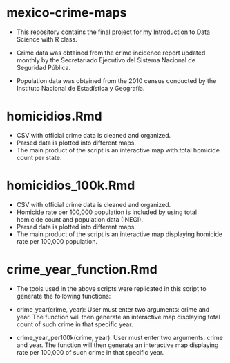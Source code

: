 # mexico-crime-maps

- This repository contains the final project for my Introduction to Data Science with R class. 

- Crime data was obtained from the crime incidence report updated monthly by the Secretariado Ejecutivo del Sistema Nacional de Seguridad Pública. 

- Population data was obtained from the 2010 census conducted by the Instituto Nacional de Estadística y Geografía.

# homicidios.Rmd

- CSV with official crime data is cleaned and organized.
- Parsed data is plotted into different maps.
- The main product of the script is an interactive map with total homicide count per state.

# homicidios_100k.Rmd

- CSV with official crime data is cleaned and organized.
- Homicide rate per 100,000 population is included by using total homicide count and population data (INEGI).
- Parsed data is plotted into different maps.
- The main product of the script is an interactive map displaying homicide rate per 100,000 population.

# crime_year_function.Rmd

- The tools used in the above scripts were replicated in this script to generate the following functions:

- crime_year(crime, year): User must enter two arguments: crime and year. The function will then generate an interactive map displaying total count of such crime in that specific year.

- crime_year_per100k(crime, year): User must enter two arguments: crime and year. The function will then generate an interactive map displaying rate per 100,000 of such crime in that specific year.

